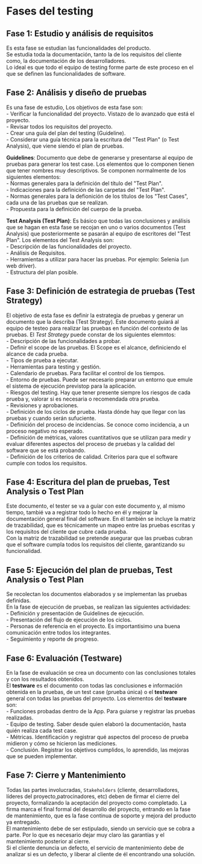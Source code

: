 # Fases del testing

## Fase 1: Estudio y análisis de requisitos
Es esta fase se estudian las funcionalidades del producto.  
Se estudia toda la documentación, tanto la de los requisitos del cliente como, la documentación de los desarrolladores.  
Lo ideal es que todo el equipo de testing forme parte de este proceso en el que se definen las funcionalidades de software.  

## Fase 2: Análisis y diseño de pruebas
Es una fase de estudio, Los objetivos de esta fase son:  
    - Verificar la funcionalidad del proyecto. Vistazo de lo avanzado que está el proyecto.  
    - Revisar todos los requisitos del proyecto.  
    - Crear una guía del plan del testing (Guideline).  
    - Considerar una guía técnica para la escritura del "Test Plan" (o Test Analysis), que viene siendo el plan de pruebas.  

**Guidelines**: Documento que debe de generarse y presentarse al equipo de pruebas para generar los test case. Los elementos que lo componen tienen que tener nombres muy descriptivos. Se componen normalmente de los siguientes elementos:  
    - Normas generales para la definición del título del "Test Plan".  
    - Indicaciones para la definición de las carpetas del "Test Plan".  
    - Normas generales para la defionición de los títulos de los "Test Cases", cada una de las pruebas que se realizan.  
    - Propuesta para la definición del cuerpo de la prueba.  

**Test Analysis (Test Plan)**: Es básico que todas las conclusiones y análisis que se hagan en esta fase se recojan en uno o varios documentos (Test Analysis) que posteriormente se pasarán al equipo de escritores del "Test Plan". Los elementos del Test Analysis son:  
    - Descripción de las funcionalidades del proyecto.  
    - Análisis de Requisitos.  
    - Herramientas a utilizar para hacer las pruebas. Por ejemplo: Selenia (un web driver).  
    - Estructura del plan posible.  

## Fase 3: Definición de estrategia de pruebas (Test Strategy)
El objetivo de esta fase es definir la estrategia de pruebas y generar un documento que la describa (Test Strategy). Este documento guiará al equipo de testeo para realizar las pruebas en función del contexto de las pruebas. El *Test Strategy* puede constar de los siguientes elemntos:  
    - Descripción de las funcionalidades a probar.  
    - Definir el scope de las pruebas. El Scope es el alcance, definiciendo el alcance de cada prueba.  
    - Tipos de prueba a ejecutar.  
    - Herramientas para testing y gestión.  
    - Calendario de pruebas. Para facilitar el control de los tiempos.  
    - Entorno de pruebas. Puede ser necesario preparar un entorno que emule el sistema de ejecución previstop para la aplicación.  
    - Riesgos del testing. Hay que tener presente siempre los riesgos de cada prueba y, valorar si es necesaria o recomendada otra prueba.  
    - Revisiones y aprobaciones.  
    - Definición de los ciclos de prueba. Hasta dónde hay que llegar con las pruebas y cuando serán sufuciente.  
    - Definición del proceso de incidencias. Se conoce como incidencia, a un proceso negativo no esperado.  
    - Definición de métricas, valores cuantitativos que se utilizan para medir y evaluar diferentes aspectos del proceso de pruebas y la calidad del software que se está probando.  
    - Definición de los criterios de calidad. Criterios para que el software cumple con todos los requisitos.  

## Fase 4: Escritura del plan de pruebas, Test Analysis o Test Plan
Este documento, el tester se va a guíar con este documento y, al mismo tiempo, tambié va a registrar todo lo hecho en él y mejorar la documentación general final del software. En él también se incluye la matriz de trazabilidad, que es técnicamente un mapeo entre las pruebas escritas y los requisitos del cliente que cubre cada prueba.  
Con la matriz de trazabilidad se pretende asegurar que las pruebas cubran que el software cumpla todos los requisitos del cliente, garantizando su funcionalidad.  

## Fase 5: Ejecución del plan de pruebas, Test Analysis o Test Plan
Se recolectan los documentos elaborados y se implementan las pruebas definidas.  
En la fase de ejecución de pruebas, se realizan las siguientes actividades:  
    - Definición y presentación de Guidelines de ejecución.  
    - Presentación del flujo de ejecución de los ciclos.  
    - Personas de referencia en el proyecto. Es importantisimo una buena comunicación entre todos los integrantes.  
    - Seguimiento y reporte de progreso.  

## Fase 6: Evaluación (Testware)
En la fase de evaluación se crea un documento con las conclusiones totales y con los resultados obtenidos.  
El **testware** es el documento con todas las conclusiones e información obtenida en la pruebas, de un test case (prueba única) o el **testware** general con todas las pruebas del proyecto. Los elementos del **testware** son:  
    - Funciones probadas dentro de la App. Para guiarse y registrar las pruebas realizadas.  
    - Equipo de testing. Saber desde quien elaboró la documentación, hasta quién realiza cada test case.  
    - Métricas. Identificación y registrar qué aspectos del proceso de prueba midieron y cómo se hicieron las mediciones.  
    - Conclusión. Registrar los objetivos cumplidos, lo aprendido, las mejoras que se pueden implementar.  

## Fase 7: Cierre y Mantenimiento
Todas las partes involucradas, `Stakeholders` (cliente, desarrolladores, líderes del proyecto,patrocinadores, etc) deben de firmar el cierre del proyecto, formalizando la aceptación del proyecto como completado. La firma marca el final formal del desarrollo del proyecto, entrando en la fase de mantenimiento, que es la fase continua de soporte y mejora del producto ya entregado.  
El mantenimiento debe de ser estipulado, siendo un servicio que se cobra a parte. Por lo que es necesario dejar muy claro las garantías y el mantenimiento posterior al cierre.  
Si el cliente denuncia un defecto, el servicio de mantenimiento debe de analizar si es un defecto, y liberar al cliente de él encontrando una solución.  